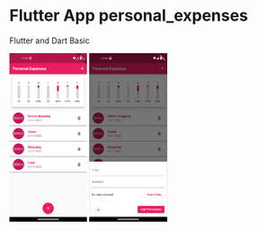 # Flutter App personal_expenses

Flutter and Dart Basic

<!-- ![app image](./assets/images/app_screenshot_1.png) -->
<img src="./assets/images/app_screenshot_1.png" height="300">



<!-- ![app image](./assets/images/app_screenshot_2.png) -->
<img src="./assets/images/app_screenshot_2.png" height="300">

